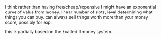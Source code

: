I think rather than having free/cheap/expensive I might have an exponential curve of value from money. linear number of slots, level determining what things you can buy. can always sell things worth more than your money score, possibly for exp.

this is partially based on the Exalted II money system.